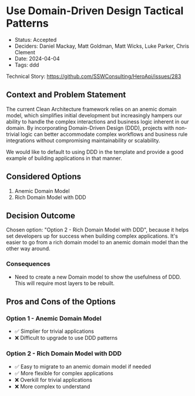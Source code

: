 # Use Domain-Driven Design Tactical Patterns

- Status: Accepted
- Deciders: Daniel Mackay, Matt Goldman, Matt Wicks, Luke Parker, Chris Clement
- Date: 2024-04-04
- Tags: ddd

Technical Story: https://github.com/SSWConsulting/HeroApi/issues/283


## Context and Problem Statement

The current Clean Architecture framework relies on an anemic domain model, which simplifies initial development but increasingly hampers our ability to handle the complex interactions and business logic inherent in our domain. By incorporating Domain-Driven Design (DDD), projects with non-trivial logic can better accommodate complex workflows and business rule integrations without compromising maintainability or scalability.

We would like to default to using DDD in the template and provide a good example of building applications in that manner.


## Considered Options

1. Anemic Domain Model
2. Rich Domain Model with DDD

## Decision Outcome

Chosen option: "Option 2 - Rich Domain Model with DDD", because it helps set developers up for success when building complex applications.  It's easier to go from a rich domain model to an anemic domain model than the other way around.

### Consequences <!-- optional -->

- Need to create a new Domain model to show the usefulness of DDD.  This will require most layers to be rebuilt.

## Pros and Cons of the Options <!-- optional -->

### Option 1 - Anemic Domain Model

- ✅ Simplier for trivial applications
- ❌ Difficult to upgrade to use DDD patterns

### Option 2 - Rich Domain Model with DDD

- ✅ Easy to migrate to an anemic domain model if needed
- ✅ More flexible for complex applications
- ❌ Overkill for trivial applications
- ❌ More complex to understand
